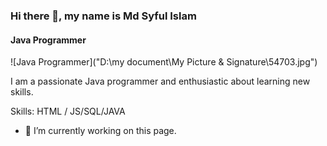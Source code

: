 ### Hi there 👋, my name is Md Syful Islam
#### Java Programmer
![Java Programmer]("D:\my document\My Picture & Signature\54703.jpg")

I am a passionate Java programmer and enthusiastic about learning new skills.

Skills: HTML / JS/SQL/JAVA

- 🔭 I’m currently working on this page.




